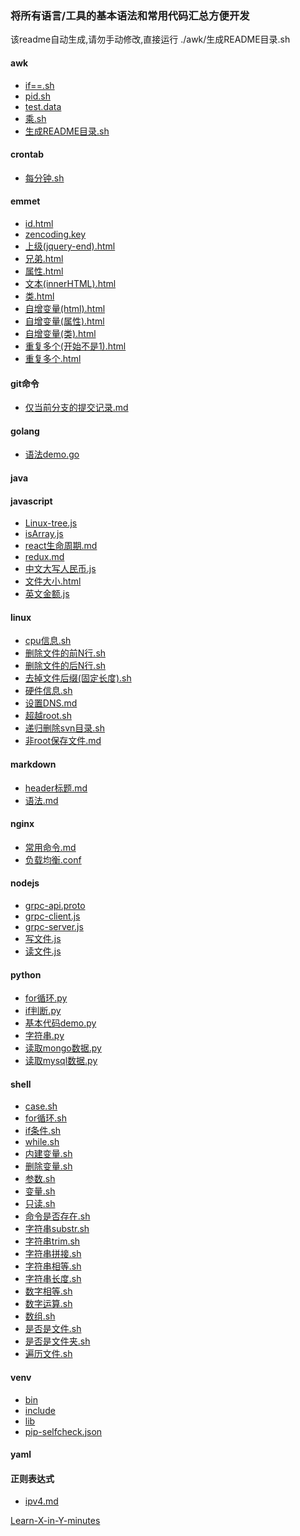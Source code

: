 ### 将所有语言/工具的基本语法和常用代码汇总方便开发

该readme自动生成,请勿手动修改,直接运行 ./awk/生成README目录.sh

####  awk
- [if==.sh](./awk/if==.sh)
- [pid.sh](./awk/pid.sh)
- [test.data](./awk/test.data)
- [乘.sh](./awk/乘.sh)
- [生成README目录.sh](./awk/生成README目录.sh)
####  crontab
- [每分钟.sh](./crontab/每分钟.sh)
####  emmet
- [id.html](./emmet/id.html)
- [zencoding.key](./emmet/zencoding.key)
- [上级(jquery-end).html](./emmet/上级(jquery-end).html)
- [兄弟.html](./emmet/兄弟.html)
- [属性.html](./emmet/属性.html)
- [文本(innerHTML).html](./emmet/文本(innerHTML).html)
- [类.html](./emmet/类.html)
- [自增变量(html).html](./emmet/自增变量(html).html)
- [自增变量(属性).html](./emmet/自增变量(属性).html)
- [自增变量(类).html](./emmet/自增变量(类).html)
- [重复多个(开始不是1).html](./emmet/重复多个(开始不是1).html)
- [重复多个.html](./emmet/重复多个.html)
####  git命令
- [仅当前分支的提交记录.md](./git命令/仅当前分支的提交记录.md)
####  golang
- [语法demo.go](./golang/语法demo.go)
####  java
####  javascript
- [Linux-tree.js](./javascript/Linux-tree.js)
- [isArray.js](./javascript/isArray.js)
- [react生命周期.md](./javascript/react生命周期.md)
- [redux.md](./javascript/redux.md)
- [中文大写人民币.js](./javascript/中文大写人民币.js)
- [文件大小.html](./javascript/文件大小.html)
- [英文金额.js](./javascript/英文金额.js)
####  linux
- [cpu信息.sh](./linux/cpu信息.sh)
- [删除文件的前N行.sh](./linux/删除文件的前N行.sh)
- [删除文件的后N行.sh](./linux/删除文件的后N行.sh)
- [去掉文件后缀(固定长度).sh](./linux/去掉文件后缀(固定长度).sh)
- [硬件信息.sh](./linux/硬件信息.sh)
- [设置DNS.md](./linux/设置DNS.md)
- [超越root.sh](./linux/超越root.sh)
- [递归删除svn目录.sh](./linux/递归删除svn目录.sh)
- [非root保存文件.md](./linux/非root保存文件.md)
####  markdown
- [header标题.md](./markdown/header标题.md)
- [语法.md](./markdown/语法.md)
####  nginx
- [常用命令.md](./nginx/常用命令.md)
- [负载均衡.conf](./nginx/负载均衡.conf)
####  nodejs
- [grpc-api.proto](./nodejs/grpc-api.proto)
- [grpc-client.js](./nodejs/grpc-client.js)
- [grpc-server.js](./nodejs/grpc-server.js)
- [写文件.js](./nodejs/写文件.js)
- [读文件.js](./nodejs/读文件.js)
####  python
- [for循环.py](./python/for循环.py)
- [if判断.py](./python/if判断.py)
- [基本代码demo.py](./python/基本代码demo.py)
- [字符串.py](./python/字符串.py)
- [读取mongo数据.py](./python/读取mongo数据.py)
- [读取mysql数据.py](./python/读取mysql数据.py)
####  shell
- [case.sh](./shell/case.sh)
- [for循环.sh](./shell/for循环.sh)
- [if条件.sh](./shell/if条件.sh)
- [while.sh](./shell/while.sh)
- [内建变量.sh](./shell/内建变量.sh)
- [删除变量.sh](./shell/删除变量.sh)
- [参数.sh](./shell/参数.sh)
- [变量.sh](./shell/变量.sh)
- [只读.sh](./shell/只读.sh)
- [命令是否存在.sh](./shell/命令是否存在.sh)
- [字符串substr.sh](./shell/字符串substr.sh)
- [字符串trim.sh](./shell/字符串trim.sh)
- [字符串拼接.sh](./shell/字符串拼接.sh)
- [字符串相等.sh](./shell/字符串相等.sh)
- [字符串长度.sh](./shell/字符串长度.sh)
- [数字相等.sh](./shell/数字相等.sh)
- [数字运算.sh](./shell/数字运算.sh)
- [数组.sh](./shell/数组.sh)
- [是否是文件.sh](./shell/是否是文件.sh)
- [是否是文件夹.sh](./shell/是否是文件夹.sh)
- [遍历文件.sh](./shell/遍历文件.sh)
####  venv
- [bin](./venv/bin)
- [include](./venv/include)
- [lib](./venv/lib)
- [pip-selfcheck.json](./venv/pip-selfcheck.json)
####  yaml
####  正则表达式
- [ipv4.md](./正则表达式/ipv4.md)

[Learn-X-in-Y-minutes](https://learnxinyminutes.com/)
